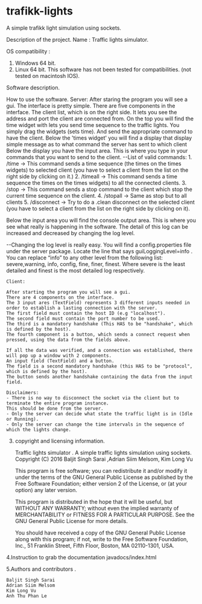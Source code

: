 # trafikk-lights
A simple trafikk light simulation using sockets.

Description of the project. 
Name : Traffic lights simulator.

OS compatibility : 
1. Windows 64 bit. 
2. Linux 64 bit.
       This software has not been tested for compatibilities. (not tested on macintosh IOS).


Software description.

How to use the software.
	Server:
	After staring the program you will see a gui.
	The interface is pretty simple. There are five components in the interface.
The client list, which is on the right side. It lets you see the address and port the client are connected from.
On the top you will find the time widget with lets you send time sequence to the traffic lights. You simply drag the widgets (sets time). And send the appropriate command to have the client.
Below the 'times widget' you will find a display that display simple message as to what command the server has sent to which client
Below the display you have the input area. This is where you type in your commands that you want to send to the client.
--List of valid commands:
		1. /time → This command sends a time sequence (the times on the times widgets) to selected client (you have to select a client from the list on the right side by clicking on it.)
		2. /timeall → This command sends a time sequence the times on the times widgets)  to all the connected clients. 
		3. /stop → This command sends a stop command to the client which stop the current time sequence on the client. 
		4. /stopall → Same as stop but to all clients
		5. /disconnect → Try to do a .clean disconnect on the selected client (you have to select a client from the list on the right side by clicking on it).



Below the input area you will find the console output area. This is where you see what really is happening in the software. The detail of this log can be increased and decreased by changing the log level. 

--Changing the log level is really easy. You will find a config.properties file under the server package. Locate the line that says  guiLoggingLevel=info . You can replace “info” to any other level from the following list: severe,warning, info, config, fine, finer, finest. Where severe is the least detailed and finest is the most detailed log respectively. 



	Client:

	After starting the program you will see a gui.
	There are 4 components on the interface.
	The 3 input ares (TextField) represents 3 different inputs needed in order to establish a lasting connection with the server.
	The first field must contain the host ID (e.g "localhost").
	The second field must contain the port number to be used.
	The third is a mandatory handshake (This HAS to be "handshake", which is defined by the host).
	The fourth component is a button, which sends a connect request when pressed, using the data from the fields above.

	If all the data was verified, and a connection was established, there will pop up a window with 2 components.
	An input field (TextField) and a button.
	The field is a second mandatory handshake (this HAS to be "protocol", which is defined by the host).
	The button sends another handshake containing the data from the input field.

	Disclaimers:
	- There is no way to disconnect the socket via the client but to terminate the entire program instance.
	This should be done from the server.
	- Only the server can decide what state the traffic light is in (Idle or Running).
	- Only the server can change the time intervals in the sequence of which the lights change.



3. copyright and licensing information.


    Traffic lights simulator . A simple traffic lights simulation using sockets.
    Copyright (C) 2016 Baljit Singh Sarai ,Adrian Siim Melsom, Kim Long Vu

    This program is free software; you can redistribute it and/or
    modify it under the terms of the GNU General Public License
    as published by the Free Software Foundation; either version 2
    of the License, or (at your option) any later version.

    This program is distributed in the hope that it will be useful,
    but WITHOUT ANY WARRANTY; without even the implied warranty of
    MERCHANTABILITY or FITNESS FOR A PARTICULAR PURPOSE.  See the
    GNU General Public License for more details.

    You should have received a copy of the GNU General Public License
    along with this program; if not, write to the Free Software
    Foundation, Inc., 51 Franklin Street, Fifth Floor, Boston, MA  02110-1301, USA.


4.Instruction to grab the documentation
    javadocs/index.html 

5.Authors and contributors .
    
    Baljit Singh Sarai
    Adrian Siim Melsom
    Kim Long Vu
    Anh Thu Phan Le
